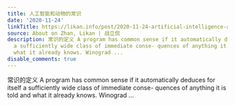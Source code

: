 ```yaml
---
title: 人工智能和动物的常识
date: '2020-11-24'
linkTitle: https://likan.info/post/2020-11-24-artificial-intelligence-and-the-common-sense-of-animals/
source: About on Zhan, Likan | 战立侃
description: 常识的定义 A program has common sense if it automatically deduces for itself
  a sufficiently wide class of immediate conse- quences of anything it is told and
  what it already knows. Winograd ...
disable_comments: true
---
```

常识的定义 A program has common sense if it automatically deduces for itself a sufficiently wide class of immediate conse- quences of anything it is told and what it already knows. Winograd ...